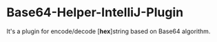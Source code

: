 # Base64-Helper-IntelliJ-Plugin

It's a plugin for encode/decode [**hex**]string based on Base64 algorithm.
